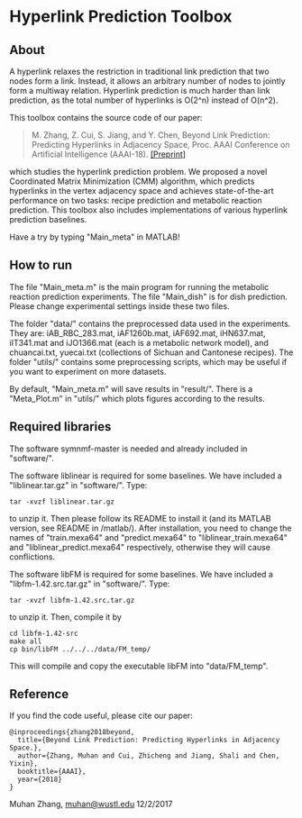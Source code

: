 Hyperlink Prediction Toolbox
============================

About
-----

A hyperlink relaxes the restriction in traditional link prediction that two nodes form a link. Instead, it allows an arbitrary number of nodes to jointly form a multiway relation. Hyperlink prediction is much harder than link prediction, as the total number of hyperlinks is O(2^n) instead of O(n^2). 

This toolbox contains the source code of our paper:

> M. Zhang,  Z. Cui,  S. Jiang,  and Y. Chen,  Beyond Link Prediction: Predicting Hyperlinks in Adjacency Space,  Proc. AAAI Conference on Artificial Intelligence (AAAI-18). [\[Preprint\]](http://www.cse.wustl.edu/~muhan/papers/AAAI_2018_Hyperlink.pdf)

which studies the hyperlink prediction problem. We proposed a novel Coordinated Matrix Minimization (CMM) algorithm, which predicts hyperlinks in the vertex adjacency space and achieves state-of-the-art performance on two tasks: recipe prediction and metabolic reaction prediction. This toolbox also includes implementations of various hyperlink prediction baselines.

Have a try by typing "Main_meta" in MATLAB!

How to run
----------

The file "Main_meta.m" is the main program for running the metabolic reaction prediction experiments. The file "Main_dish" is for dish prediction. Please change experimental settings inside these two files.

The folder "data/" contains the preprocessed data used in the experiments. They are: iAB_RBC_283.mat, iAF1260b.mat, iAF692.mat, iHN637.mat, iIT341.mat and iJO1366.mat (each is a metabolic network model), and chuancai.txt, yuecai.txt (collections of Sichuan and Cantonese recipes). The folder "utils/" contains some preprocessing scripts, which may be useful if you want to experiment on more datasets.

By default, "Main_meta.m" will save results in "result/". There is a "Meta_Plot.m" in "utils/" which plots figures according to the results.

Required libraries
------------------

The software symnmf-master is needed and already included in "software/". 

The software liblinear is required for some baselines. We have included a "liblinear.tar.gz" in "software/". Type:

    tar -xvzf liblinear.tar.gz

to unzip it. Then please follow its README to install it (and its MATLAB version, see README in /matlab/). After installation, you need to change the names of "train.mexa64" and "predict.mexa64" to "liblinear_train.mexa64" and "liblinear_predict.mexa64" respectively, otherwise they will cause conflictions.

The software libFM is required for some baselines. We have included a "libfm-1.42.src.tar.gz" in "software/". Type:

    tar -xvzf libfm-1.42.src.tar.gz

to unzip it. Then, compile it by

    cd libfm-1.42-src
    make all
    cp bin/libFM ../../../data/FM_temp/

This will compile and copy the executable libFM into "data/FM_temp".

Reference
---------

If you find the code useful, please cite our paper:

    @inproceedings{zhang2018beyond,
      title={Beyond Link Prediction: Predicting Hyperlinks in Adjacency Space.},
      author={Zhang, Muhan and Cui, Zhicheng and Jiang, Shali and Chen, Yixin},
      booktitle={AAAI},
      year={2018}
    }

Muhan Zhang, muhan@wustl.edu
12/2/2017
